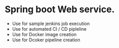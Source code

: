 # Spring boot Web service.
- Use for sample jenkins job execution
- Use for automated CI / CD pipleline
- Use for Docker image creation
- Use for Dcoker pipeline creation


